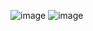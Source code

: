 ![image](https://github.com/user-attachments/assets/f536aaf6-fb2b-4d94-a6df-48ae8859fc1a)
![image](https://github.com/user-attachments/assets/493cfd51-c244-4c09-adfc-0c8435f4f166)

